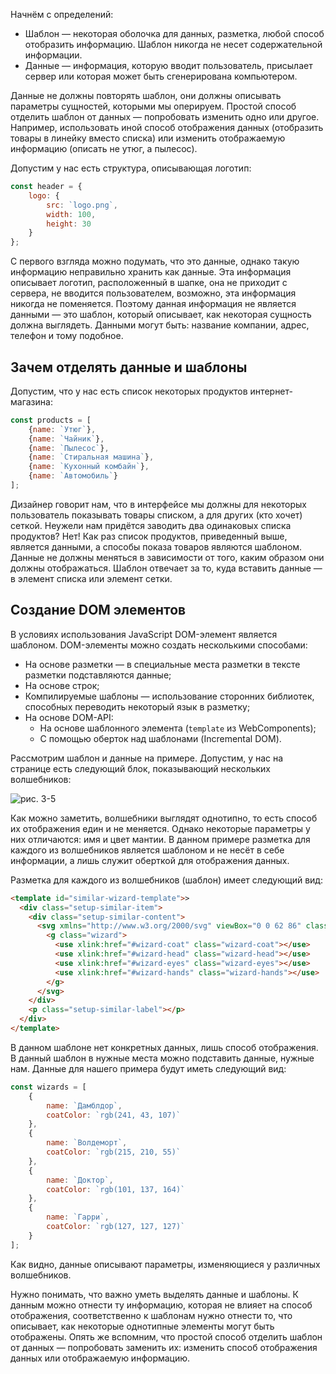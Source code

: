 Начнём с определений:

* Шаблон — некоторая оболочка для данных, разметка, любой способ отобразить информацию. Шаблон никогда не несет содержательной информации.
* Данные — информация, которую вводит пользователь, присылает сервер или которая может быть сгенерирована компьютером.

Данные не должны повторять шаблон, они должны описывать параметры сущностей, которыми мы оперируем. Простой способ отделить шаблон от данных — попробовать изменить одно или другое. Например, использовать иной способ отображения данных (отобразить товары в линейку вместо списка) или изменить отображаемую информацию (описать не утюг, а пылесос).

Допустим у нас есть структура, описывающая логотип:
```javascript
const header = {
    logo: {
        src: `logo.png`,
        width: 100,
        height: 30
    }
};
```
С первого взгляда можно подумать, что это данные, однако такую информацию неправильно хранить как данные. Эта информация описывает логотип, расположенный в шапке, она не приходит с сервера, не вводится пользователем, возможно, эта информация никогда не поменяется. Поэтому данная информация не является данными — это шаблон, который описывает, как некоторая сущность должна выглядеть. Данными могут быть: название компании, адрес, телефон и тому подобное.

## Зачем отделять данные и шаблоны
Допустим, что у нас есть список некоторых продуктов интернет-магазина:
```javascript
const products = [
    {name: `Утюг`},
    {name: `Чайник`},
    {name: `Пылесос`},
    {name: `Стиральная машина`},
    {name: `Кухонный комбайн`},
    {name: `Автомобиль`}
];
```
Дизайнер говорит нам, что в интерфейсе мы должны для некоторых пользователь показывать товары списком, а для других (кто хочет) сеткой. Неужели нам придётся заводить два одинаковых списка продуктов? Нет! Как раз список продуктов, приведенный выше, является данными, а способы показа товаров являются шаблоном. Данные не должны меняться в зависимости от того, каким образом они должны отображаться. Шаблон отвечает за то, куда вставить данные — в элемент списка или элемент сетки.

## Создание DOM элементов
В условиях использования JavaScript DOM-элемент является шаблоном. DOM-элементы можно создать несколькими способами:
* На основе разметки — в специальные места разметки в тексте разметки подставляются данные;
* На основе строк;
* Компилируемые шаблоны — использование сторонних библиотек, способных переводить некоторый язык в разметку;
* На основе DOM-API:
  * На основе шаблонного элемента (```template``` из WebComponents);
  * С помощью оберток над шаблонами (Incremental DOM).

Рассмотрим шаблон и данные на примере. Допустим, у нас на странице есть следующий блок, показывающий нескольких волшебников:

![рис. 3-5](assets/3-5.png)

Как можно заметить, волшебники выглядят однотипно, то есть способ их отображения един и не меняется. Однако некоторые параметры у них отличаются: имя и цвет мантии. В данном примере разметка для каждого из волшебников является шаблоном и не несёт в себе информации, а лишь служит оберткой для отображения данных.

Разметка для каждого из волшебников (шаблон) имеет следующий вид:
```html
<template id="similar-wizard-template">>
  <div class="setup-similar-item">
    <div class="setup-similar-content">
      <svg xmlns="http://www.w3.org/2000/svg" viewBox="0 0 62 86" class="setup-similar-wizard">
        <g class="wizard">
          <use xlink:href="#wizard-coat" class="wizard-coat"></use>
          <use xlink:href="#wizard-head" class="wizard-head"></use>
          <use xlink:href="#wizard-eyes" class="wizard-eyes"></use>
          <use xlink:href="#wizard-hands" class="wizard-hands"></use>
        </g>
      </svg>
    </div>
    <p class="setup-similar-label"></p>
  </div>
</template>
```
В данном шаблоне нет конкретных данных, лишь способ отображения. В данный шаблон в нужные места можно подставить данные, нужные нам. Данные для нашего примера будут иметь следующий вид:
```javascript
const wizards = [
    {
        name: `Дамблдор`,
        coatColor: `rgb(241, 43, 107)`
    },
    {
        name: `Волдеморт`,
        coatColor: `rgb(215, 210, 55)`
    },
    {
        name: `Доктор`,
        coatColor: `rgb(101, 137, 164)`
    },
    {
        name: `Гарри`,
        coatColor: `rgb(127, 127, 127)`
    }
];
```
Как видно, данные описывают параметры, изменяющиеся у различных волшебников.

Нужно понимать, что важно уметь выделять данные и шаблоны. К данным можно отнести ту информацию, которая не влияет на способ отображения, соответственно к шаблонам нужно отнести то, что описывает, как некоторые однотипные элементы могут быть отображены. Опять же вспомним, что простой способ отделить шаблон от данных — попробовать заменить их: изменить способ отображения данных или отображаемую информацию.
